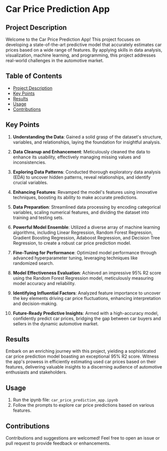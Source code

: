 # Car Price Prediction App


## Project Description
Welcome to the Car Price Prediction App! This project focuses on developing a state-of-the-art predictive model that accurately estimates car prices based on a wide range of features. By applying skills in data analysis, visualization, machine learning, and programming, this project addresses real-world challenges in the automotive market.

## Table of Contents
- [Project Description](#project-description)
- [Key Points](#key-points)
- [Results](#results)
- [Usage](#usage)
- [Contributions](#contributions)




## Key Points
1. **Understanding the Data**: Gained a solid grasp of the dataset's structure, variables, and relationships, laying the foundation for insightful analysis.
   
2. **Data Cleanup and Enhancement**: Meticulously cleaned the data to enhance its usability, effectively managing missing values and inconsistencies.
   
3. **Exploring Data Patterns**: Conducted thorough exploratory data analysis (EDA) to uncover hidden patterns, reveal relationships, and identify crucial variables.
   
4. **Enhancing Features**: Revamped the model's features using innovative techniques, boosting its ability to make accurate predictions.
   
5. **Data Preparation**: Streamlined data processing by encoding categorical variables, scaling numerical features, and dividing the dataset into training and testing sets.
   
6. **Powerful Model Ensemble**: Utilized a diverse array of machine learning algorithms, including Linear Regression, Random Forest Regression, Gradient Boosting Regression, Adaboost Regression, and Decision Tree Regression, to create a robust car price prediction model.
   
7. **Fine-Tuning for Performance**: Optimized model performance through advanced hyperparameter tuning, leveraging techniques like randomized search.
   
8. **Model Effectiveness Evaluation**: Achieved an impressive 95% R2 score using the Random Forest Regression model, meticulously measuring model accuracy and reliability.
   
9. **Identifying Influential Factors**: Analyzed feature importance to uncover the key elements driving car price fluctuations, enhancing interpretation and decision-making.
   
10. **Future-Ready Predictive Insights**: Armed with a high-accuracy model, confidently predict car prices, bridging the gap between car buyers and sellers in the dynamic automotive market.

## Results
Embark on an enriching journey with this project, yielding a sophisticated car price prediction model boasting an exceptional 95% R2 score. Witness the app's prowess in efficiently estimating used car prices based on their features, delivering valuable insights to a discerning audience of automotive enthusiasts and stakeholders.

## Usage
1. Run the ipynb file: `car_price_prediction_app.ipynb`
2. Follow the prompts to explore car price predictions based on various features.

## Contributions
Contributions and suggestions are welcomed! Feel free to open an issue or pull request to provide feedback or enhancements.
